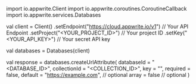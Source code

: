 import io.appwrite.Client
import io.appwrite.coroutines.CoroutineCallback
import io.appwrite.services.Databases

val client = Client()
    .setEndpoint("https://cloud.appwrite.io/v1") // Your API Endpoint
    .setProject("&lt;YOUR_PROJECT_ID&gt;") // Your project ID
    .setKey("&lt;YOUR_API_KEY&gt;") // Your secret API key

val databases = Databases(client)

val response = databases.createUrlAttribute(
    databaseId = "<DATABASE_ID>",
    collectionId = "<COLLECTION_ID>",
    key = "",
    required = false,
    default = "https://example.com", // optional
    array = false // optional
)
